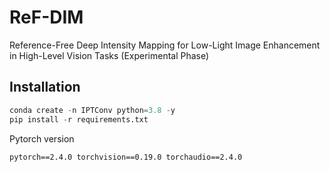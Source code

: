 # ReF-DIM
Reference-Free Deep Intensity Mapping for Low-Light Image Enhancement in High-Level Vision Tasks (Experimental Phase)

## Installation

```python
conda create -n IPTConv python=3.8 -y
pip install -r requirements.txt
```

Pytorch version

```
pytorch==2.4.0 torchvision==0.19.0 torchaudio==2.4.0
```


